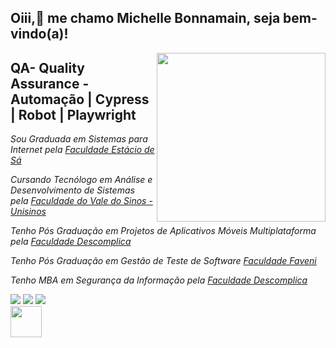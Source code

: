 ## Oiii,👋 me chamo Michelle Bonnamain, seja bem-vindo(a)! 

<img align='right' src="https://media.giphy.com/media/dsdKSJjWGaWZw8tgTo/giphy.gif" width="270">

## QA- Quality Assurance - Automação | Cypress | Robot | Playwright


<p> <em>Sou Graduada em Sistemas para Internet pela <a href="https://estacio.br/">Faculdade Estácio de Sá</a><br />
<p> <em>Cursando Tecnólogo em Análise e Desenvolvimento de Sistemas pela <a href="https://unisinos.br/">Faculdade do Vale do Sinos - Unisinos</a><br />
<p> <em>Tenho Pós Graduação em Projetos de Aplicativos Móveis Multiplataforma pela <a href="https://descomplica.br/">Faculdade Descomplica</a><br />
<p> <em>Tenho Pós Graduação em Gestão de Teste de Software <a href="https://faveni.br/">Faculdade Faveni</a><br />
<p><em>Tenho MBA em Segurança da Informação pela <a href="https://descomplica.br/">Faculdade Descomplica</a><br />
</p>
  
<div> 
  <a href="https://instagram.com/mibonnamain" target="_blank"><img src="https://img.shields.io/badge/-Instagram-%23E4405F?style=for-the-badge&logo=instagram&logoColor=white" target="_blank"></a>
  <a href = "mailto:michellebonnamainqa@gmail.com"><img src="https://img.shields.io/badge/-Gmail-%23333?style=for-the-badge&logo=gmail&logoColor=white" target="_blank"></a>
  <a href="https://www.linkedin.com/in/michelle-bonnamain/" target="_blank"><img src="https://img.shields.io/badge/-LinkedIn-%230077B5?style=for-the-badge&logo=linkedin&logoColor=white" target="_blank"></a>  
</div>
  
<img src="https://media.giphy.com/media/VgCDAzcKvsR6OM0uWg/giphy.gif" width="50">


